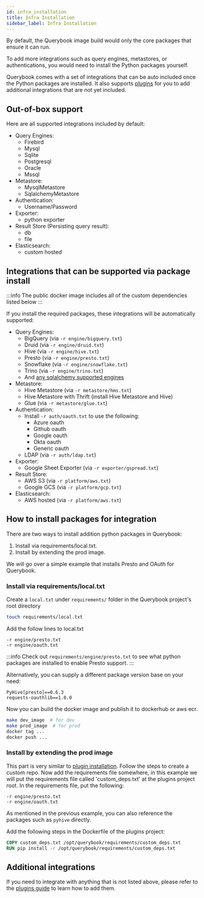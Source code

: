 ```yaml
---
id: infra_installation
title: Infra Installation
sidebar_label: Infra Installation
---
```


By default, the Querybook image build would only the core packages that ensure it can run.

To add more integrations such as query engines, metastores, or authentications, you would need to
install the Python packages yourself.

Querybook comes with a set of integrations that can be auto included once the Python packages are installed.
It also supports [plugins](../integrations/plugins.md) for you to add additional integrations that are not yet included.

## Out-of-box support

Here are all supported integrations included by default:

-   Query Engines:
    -   Firebird
    -   Mysql
    -   Sqlite
    -   Postgresql
    -   Oracle
    -   Mssql
-   Metastore:
    -   MysqlMetastore
    -   SqlalchemyMetastore
-   Authentication:
    -   Username/Password
-   Exporter:
    -   python exporter
-   Result Store (Persisting query result):
    -   db
    -   file
-   Elasticsearch:
    -   custom hosted

## Integrations that can be supported via package install

:::info
The public docker image includes all of the custom dependencies listed below
:::

If you install the required packages, these integrations will be automatically supported:

-   Query Engines:
    -   BigQuery (via `-r engine/bigquery.txt`)
    -   Druid (via `-r engine/druid.txt`)
    -   Hive (via `-r engine/hive.txt`)
    -   Presto (via `-r engine/presto.txt`)
    -   Snowflake (via `-r engine/snowflake.txt`)
    -   Trino (via `-r engine/trino.txt`)
    -   And [any sqlalchemy supported engines](../setup_guide/connect_to_query_engines.md)
-   Metastore:
    -   Hive Metastore (via `-r metastore/hms.txt`)
    -   Hive Metastore with Thrift (install Hive Metastore and Hive)
    -   Glue (via `-r metastore/glue.txt`)
-   Authentication:
    -   Install `-r auth/oauth.txt` to use the following:
        -   Azure oauth
        -   Github oauth
        -   Google oauth
        -   Okta oauth
        -   Generic oauth
    -   LDAP (via `-r auth/ldap.txt`)
-   Exporter:
    -   Google Sheet Exporter (via `-r exporter/gspread.txt`)
-   Result Store:
    -   AWS S3 (via `-r platform/aws.txt`)
    -   Google GCS (via `-r platform/gcp.txt`)
-   Elasticsearch:
    -   AWS hosted (via `-r platform/aws.txt`)

## How to install packages for integration

There are two ways to install addition python packages in Querybook:

1. Install via requirements/local.txt.
2. Install by extending the prod image.

We will go over a simple example that installs Presto and OAuth for Querybook.

### Install via requirements/local.txt

Create a `local.txt` under `requirements/` folder in the Querybook project's root directory

```sh
touch requirements/local.txt
```

Add the follow lines to local.txt

```
-r engine/presto.txt
-r engine/oauth.txt
```

:::info
Check out `requirements/engine/presto.txt` to see what python packages are installed to enable Presto support.
:::

Alternatively, you can supply a different package version base on your need:

```
PyHive[presto]==0.6.3
requests-oauthlib==1.0.0
```

Now you can build the docker image and publish it to dockerhub or aws ecr.

```sh
make dev_image  # for dev
make prod_image  # for prod
docker tag ...
docker push ...
```

### Install by extending the prod image

This part is very similar to [plugin installation](../integrations/plugins.md#installing-plugins). Follow the steps to create a custom repo.
Now add the requirements file somewhere, in this example we will put the requirements file called 'custom_deps.txt' at the plugins project root.
In the requirements file, put the following:

```
-r engine/presto.txt
-r engine/oauth.txt
```

As mentioned in the previous example, you can also reference the packages such as `pyhive` directly.

Add the following steps in the Dockerfile of the plugins project:

```Dockerfile
COPY custom_deps.txt /opt/querybook/requirements/custom_deps.txt
RUN pip install -r /opt/querybook/requirements/custom_deps.txt
```

## Additional integrations

If you need to integrate with anything that is not listed above, please refer to the [plugins guide](../integrations/plugins.md) to learn how to add them.

